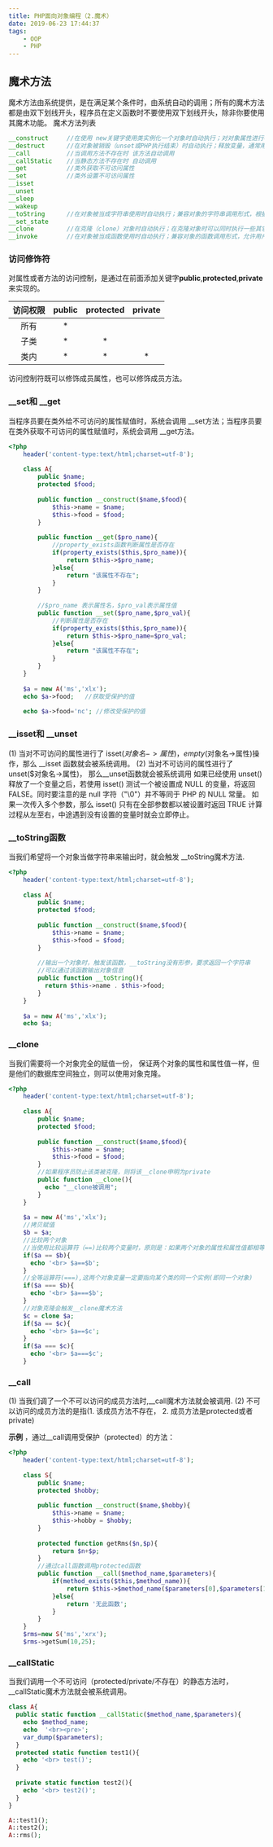 ```yaml
---
title: PHP面向对象编程（2.魔术）
date: 2019-06-23 17:44:37
tags:
    - OOP
    - PHP
---
```


## 魔术方法
魔术方法由系统提供，是在满足某个条件时，由系统自动的调用；所有的魔术方法都是由双下划线开头，程序员在定义函数时不要使用双下划线开头，除非你要使用其魔术功能。
魔术方法列表
```php
__construct     //在使用 new关键字使用类实例化一个对象时自动执行；对对象属性进行初始化
__destruct      //在对象被销毁（unset或PHP执行结束）时自动执行；释放变量，通常用于释放对象占用的第三方资源
__call          //当调用方法不存在时 该方法自动调用
__callStatic    //当静态方法不存在时 自动调用
__get           //类外获取不可访问属性
__set           //类外设置不可访问属性
__isset
__unset
__sleep
__wakeup
__toString      //在对象被当成字符串使用时自动执行；兼容对象的字符串调用形式，根据用户需求显示出对象的字符串形态
__set_state
__clone         //在克隆（clone）对象时自动执行；在克隆对象时可以同时执行一些其它操作，甚至可以阻止对象被克隆
__invoke        //在对象被当成函数使用时自动执行；兼容对象的函数调用形式，允许用户像使用函数一样使用对象

```
### 访问修饰符
对属性或者方法的访问控制，是通过在前面添加关键字**public**,**protected**,**private**来实现的。

| 访问权限 | public | protected | private |
| :-----: | :-----: | :-----: | :-----: |
| 所有 | * | | |
| 子类 | * | * | |
| 类内 | * | * | * |

访问控制符既可以修饰成员属性，也可以修饰成员方法。

### __set和 __get
当程序员要在类外给不可访问的属性赋值时，系统会调用 __set方法；当程序员要在类外获取不可访问的属性赋值时，系统会调用 __get方法。
```php
<?php
	header('content-type:text/html;charset=utf-8');
	
	class A{
		public $name;
		protected $food;
		
		public function __construct($name,$food){
			$this->name = $name;
			$this->food = $food;
		}
		
		public function __get($pro_name){
			//property_exists函数判断属性是否存在
			if(property_exists($this,$pro_name)){
				return $this->$pro_name;
			}else{
				return "该属性不存在";
			}
		}
		
		//$pro_name 表示属性名，$pro_val表示属性值
		public function __set($pro_name,$pro_val){
			//判断属性是否存在
			if(property_exists($this,$pro_name)){
				return $this->$pro_name=$pro_val;
			}else{
				return "该属性不存在";
			}
		}
	}
	
	$a = new A('ms','xlx');
	echo $a->food;   //获取受保护的值
	
	echo $a->food='nc'; //修改受保护的值
```
###  __isset和 __unset
(1)	当对不可访问的属性进行了 isset($对象名->属性)， empty($对象名->属性)操作，那么 \_\_isset 函数就会被系统调用。
(2)	当对不可访问的属性进行了 unset($对象名->属性)， 那么\_\_unset函数就会被系统调用
如果已经使用 unset() 释放了一个变量之后，若使用 isset() 测试一个被设置成 NULL 的变量，将返回 FALSE。同时要注意的是 null 字符（"\0"）并不等同于 PHP 的 NULL 常量。
如果一次传入多个参数，那么 isset() 只有在全部参数都以被设置时返回 TRUE 计算过程从左至右，中途遇到没有设置的变量时就会立即停止。  

### __toString函数
当我们希望将一个对象当做字符串来输出时，就会触发 \_\_toString魔术方法.
```php
<?php
	header('content-type:text/html;charset=utf-8');
	
	class A{
		public $name;
		protected $food;
		
		public function __construct($name,$food){
			$this->name = $name;
			$this->food = $food;
		}
		
		//输出一个对象时，触发该函数，__toString没有形参，要求返回一个字符串
		//可以通过该函数输出对象信息
		public function __toString(){
		  return $this->name . $this->food;
		}
	}
	
	$a = new A('ms','xlx');
	echo $a;
```
### __clone
当我们需要将一个对象完全的赋值一份， 保证两个对象的属性和属性值一样，但是他们的数据库空间独立，则可以使用对象克隆。
```php
<?php
	header('content-type:text/html;charset=utf-8');
	
	class A{
		public $name;
		protected $food;
		
		public function __construct($name,$food){
			$this->name = $name;
			$this->food = $food;
		}
		//如果程序员防止该类被克隆，则将该__clone申明为private
		public function __clone(){
		  echo "__clone被调用";
		}
	}
	
	$a = new A('ms','xlx');
    //拷贝赋值
    $b = $a;
    //比较两个对象 
    //当使用比较运算符（==)比较两个变量时，原则是：如果两个对象的属性和属性值都相等，而且是同一个对象的实例，那么两个变量相等
	if($a == $b){
	  echo '<br> $a==$b';
	}
	//全等运算符(===),这两个对象变量一定要指向某个类的同一个实例(即同一个对象)
	if($a === $b){
      echo '<br> $a===$b';
    }
    //对象克隆会触发__clone魔术方法
	$c = clone $a;
	if($a == $c){
      echo '<br> $a==$c';
    }
    if($a === $c){
      echo '<br> $a===$c';
    }
```
### __call
(1)	当我们调了一个不可以访问的成员方法时,\_\_call魔术方法就会被调用.
(2)	不可以访问的成员方法的是指(1. 该成员方法不存在， 2. 成员方法是protected或者 private)

**示例** ，通过\_\_call调用受保护（protected）的方法：
```php
<?php
	header('content-type:text/html;charset=utf-8');
	
	class S{
		public $name;
		protected $hobby;
		
		public function __construct($name,$hobby){
			$this->name = $name;
			$this->hobby = $hobby;
		}
		
		protected function getRms($n,$p){
			return $n+$p;
		}
		//通过call函数调用protected函数
		public function __call($method_name,$parameters){
			if(method_exists($this,$method_name)){
				return $this->$method_name($parameters[0],$parameters[1]);
			}else{
				return '无此函数';
			}
		}
	}
	$rms=new S('ms','xrx');
	$rms->getSum(10,25);
```

### __callStatic
当我们调用一个不可访问（protected/private/不存在）的静态方法时，\_\_callStatic魔术方法就会被系统调用。
```php
class A{
  public static function __callStatic($method_name,$parameters){
    echo $method_name;
    echo  '<br><pre>';
    var_dump($parameters);
  }
  protected static function test1(){
    echo '<br> test()';
  }
  
  private static function test2(){
    echo '<br> test2()';
  }
}

A::test1();
A::test2();
A::rms();
```







